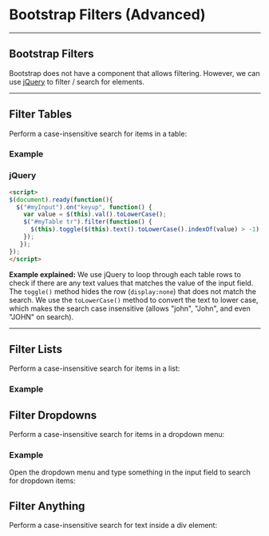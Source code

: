 Bootstrap Filters (Advanced)
============================

* * * * *

Bootstrap Filters
-----------------

Bootstrap does not have a component that allows filtering. However, we can use [jQuery](https://www.w3schools.com/jquery/default.asp) to filter / search for elements.

* * * * *

Filter Tables
-------------

Perform a case-insensitive search for items in a table:

### Example


### jQuery

``` html
<script>
$(document).ready(function(){
  $("#myInput").on("keyup", function() {
    var value = $(this).val().toLowerCase();
    $("#myTable tr").filter(function() {
      $(this).toggle($(this).text().toLowerCase().indexOf(value) > -1)
    });
   });
});
</script>
```

**Example explained:** We use jQuery to loop through each table rows to check if there are any text values that matches the value of the input field. The `toggle()` method hides the row (`display:none`) that does not match the search. We use the `toLowerCase()` method to convert the text to lower case, which makes the search case insensitive (allows "john", "John", and even "JOHN" on search).

* * * * *

Filter Lists
------------

Perform a case-insensitive search for items in a list:

### Example

Filter Dropdowns
----------------

Perform a case-insensitive search for items in a dropdown menu:

### Example

Open the dropdown menu and type something in the input field to search for dropdown items:

Filter Anything
---------------

Perform a case-insensitive search for text inside a div element: